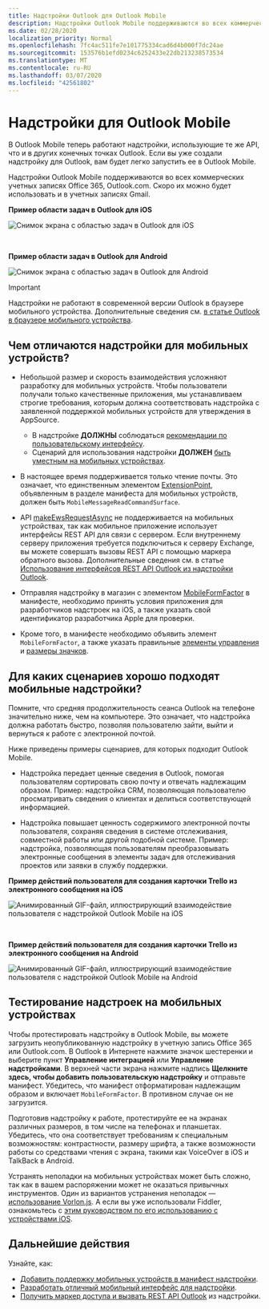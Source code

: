 ```yaml
---
title: Надстройки Outlook для Outlook Mobile
description: Надстройки Outlook Mobile поддерживаются во всех коммерческих учетных записях Office 365, Outlook.com. Скоро их можно будет использовать и в учетных записях Gmail.
ms.date: 02/28/2020
localization_priority: Normal
ms.openlocfilehash: 7fc4ac511fe7e101775334cad6d4b000f7dc24ae
ms.sourcegitcommit: 153576b1efd0234c6252433e22db213238573534
ms.translationtype: MT
ms.contentlocale: ru-RU
ms.lasthandoff: 03/07/2020
ms.locfileid: "42561802"
---
```

# <a name="add-ins-for-outlook-mobile"></a>Надстройки для Outlook Mobile

В Outlook Mobile теперь работают надстройки, использующие те же API, что и в других конечных точках Outlook. Если вы уже создали надстройку для Outlook, вам будет легко запустить ее в Outlook Mobile.

Надстройки Outlook Mobile поддерживаются во всех коммерческих учетных записях Office 365, Outlook.com. Скоро их можно будет использовать и в учетных записях Gmail.

**Пример области задач в Outlook для iOS**

![Снимок экрана с областью задач в Outlook для iOS](../images/outlook-mobile-addin-taskpane.png)

<br/>

**Пример области задач в Outlook для Android**

![Снимок экрана с областью задач в Outlook для Android](../images/outlook-mobile-addin-taskpane-android.png)

> [!IMPORTANT]
> Надстройки не работают в современной версии Outlook в браузере мобильного устройства. Дополнительные сведения см. [в статье Outlook в браузере мобильного устройства](https://techcommunity.microsoft.com/t5/outlook-blog/outlook-on-your-mobile-browser-is-being-upgraded/ba-p/1125816).

## <a name="whats-different-on-mobile"></a>Чем отличаются надстройки для мобильных устройств?

- Небольшой размер и скорость взаимодействия усложняют разработку для мобильных устройств. Чтобы пользователи получали только качественные приложения, мы устанавливаем строгие требования, которым должна соответствовать надстройка с заявленной поддержкой мобильных устройств для утверждения в AppSource.
    - В надстройке **ДОЛЖНЫ** соблюдаться [рекомендации по пользовательскому интерфейсу](outlook-addin-design.md).
    - Сценарий для использования надстройки **ДОЛЖЕН** [быть уместным на мобильных устройствах](#what-makes-a-good-scenario-for-mobile-add-ins).

- В настоящее время поддерживается только чтение почты. Это означает, что единственным элементом [ExtensionPoint](../reference/manifest/extensionpoint.md), объявленным в разделе манифеста для мобильных устройств, должен быть `MobileMessageReadCommandSurface`.

- API [makeEwsRequestAsync](../reference/objectmodel/preview-requirement-set/office.context.mailbox.md#methods) не поддерживается на мобильных устройствах, так как мобильное приложение использует интерфейсы REST API для связи с сервером. Если внутреннему серверу приложения требуется подключиться к серверу Exchange, вы можете совершать вызовы REST API с помощью маркера обратного вызова. Дополнительные сведения см. в статье [Использование интерфейсов REST API Outlook из надстройки Outlook](use-rest-api.md).

- Отправляя надстройку в магазин с элементом [MobileFormFactor](../reference/manifest/mobileformfactor.md) в манифесте, необходимо принять условия приложения для разработчиков надстроек на iOS, а также указать свой идентификатор разработчика Apple для проверки.

- Кроме того, в манифесте необходимо объявить элемент `MobileFormFactor`, а также указать правильные [элементы управления](../reference/manifest/control.md) и [размеры значков](../reference/manifest/icon.md).

## <a name="what-makes-a-good-scenario-for-mobile-add-ins"></a>Для каких сценариев хорошо подходят мобильные надстройки?

Помните, что средняя продолжительность сеанса Outlook на телефоне значительно ниже, чем на компьютере. Это означает, что надстройка должна работать быстро, позволяя пользователю зайти, выйти и вернуться к работе с электронной почтой.

Ниже приведены примеры сценариев, для которых подходит Outlook Mobile.

- Надстройка передает ценные сведения в Outlook, помогая пользователям сортировать свою почту и отвечать надлежащим образом. Пример: надстройка CRM, позволяющая пользователю просматривать сведения о клиентах и делиться соответствующей информацией.

- Надстройка повышает ценность содержимого электронной почты пользователя, сохраняя сведения в системе отслеживания, совместной работы или другой подобной системе. Пример: надстройка, позволяющая пользователям преобразовывать электронные сообщения в элементы задач для отслеживания проектов или заявки в службу поддержки.

**Пример действий пользователя для создания карточки Trello из электронного сообщения на iOS**

![Анимированный GIF-файл, иллюстрирующий взаимодействие пользователя с надстройкой Outlook Mobile на iOS](../images/outlook-mobile-addin-interaction.gif)

<br/>

**Пример действий пользователя для создания карточки Trello из электронного сообщения на Android**

![Анимированный GIF-файл, иллюстрирующий взаимодействие пользователя с надстройкой Outlook Mobile на Android](../images/outlook-mobile-addin-interaction-android.gif)

## <a name="testing-your-add-ins-on-mobile"></a>Тестирование надстроек на мобильных устройствах

Чтобы протестировать надстройку в Outlook Mobile, вы можете загрузить неопубликованную надстройку в учетную запись Office 365 или Outlook.com. В Outlook в Интернете нажмите значок шестеренки и выберите пункт **Управление интеграцией** или **Управление надстройками**. В верхней части экрана нажмите надпись **Щелкните здесь, чтобы добавить пользовательскую надстройку** и отправьте манифест. Убедитесь, что манифест отформатирован надлежащим образом и включает `MobileFormFactor`. В противном случае он не загрузится.

Подготовив надстройку к работе, протестируйте ее на экранах различных размеров, в том числе на телефонах и планшетах. Убедитесь, что она соответствует требованиям к специальным возможностям: контрастности, размеру шрифта, а также возможности работы со средствами чтения с экрана, такими как VoiceOver в iOS и TalkBack в Android.

Устранять неполадки на мобильных устройствах может быть сложно, так как в вашем распоряжении может не оказаться привычных инструментов. Один из вариантов устранения неполадок — [использование Vorlon.js](../testing/debug-office-add-ins-on-ipad-and-mac.md). А если вы уже использовали Fiddler, ознакомьтесь с [этим руководством по его использованию с устройствами iOS](https://www.telerik.com/blogs/using-fiddler-with-apple-ios-devices).

## <a name="next-steps"></a>Дальнейшие действия

Узнайте, как:

- [Добавить поддержку мобильных устройств в манифест надстройки](add-mobile-support.md).
- [Разработать отличный мобильный интерфейс для надстройки](outlook-addin-design.md).
- [Получить маркер доступа и вызвать REST API Outlook](use-rest-api.md) из надстройки.
